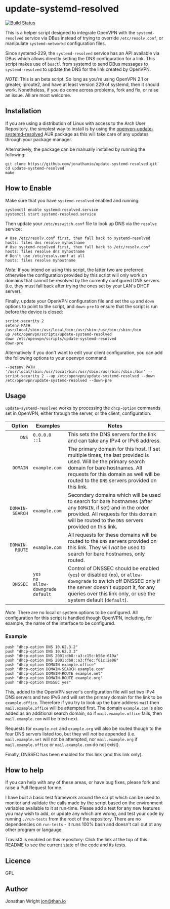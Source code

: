 # update-systemd-resolved

[![Build Status](https://travis-ci.org/jonathanio/update-systemd-resolved.svg?branch=features%2Funit-tests)](https://travis-ci.org/jonathanio/update-systemd-resolved)

This is a helper script designed to integrate OpenVPN with the `systemd-resolved`
service via DBus instead of trying to override `/etc/resolv.conf`, or manipulate
`systemd-networkd` configuration files.

Since systemd-229, the `systemd-resolved` service has an API available via
DBus which allows directly setting the DNS configuration for a link. This script
makes use of `busctl` from systemd to send DBus messages to `systemd-resolved`
to update the DNS for the link created by OpenVPN.

*NOTE*: This is an beta script. So long as you're using OpenVPN 2.1 or greater,
iproute2, and have at least version 229 of systemd, then it should work.
Nonetheless, if you do come across problems, fork and fix, or raise an issue.
All are most welcome.

## Installation

If you are using a distribution of Linux with access to the Arch User Repository,
the simplest way to install is by using the
[openvpn-update-systemd-resolved](https://aur.archlinux.org/packages/openvpn-update-systemd-resolved/)
AUR package as this will take care of any updates through your package manager.

Alternatively, the package can be manually installed by running the following:

```
git clone https://github.com/jonathanio/update-systemd-resolved.git`
cd update-systemd-resolved`
make
```

## How to Enable

Make sure that you have `systemd-resolved` enabled and running:

```
systemctl enable systemd-resolved.service
systemctl start systemd-resolved.service
```

Then update your `/etc/nsswitch.conf` file to look up DNS via the `resolve`
service:

```
# Use /etc/resolv.conf first, then fall back to systemd-resolved
hosts: files dns resolve myhostname
# Use systemd-resolved first, then fall back to /etc/resolv.conf
hosts: files resolve dns myhostname
# Don't use /etc/resolv.conf at all
hosts: files resolve myhostname
```

*Note*: If you intend on using this script, the latter two are preferred
otherwise the configuration provided by this script will only work on domains
that cannot be resolved by the currently configured DNS servers (i.e. they must
fall back after trying the ones set by your LAN's DHCP server).

Finally, update your OpenVPN configuration file and set the `up` and `down`
options to point to the script, and `down-pre` to ensure that the script is run
before the device is closed:

```
script-security 2
setenv PATH /usr/local/sbin:/usr/local/bin:/usr/sbin:/usr/bin:/sbin:/bin
up /etc/openvpn/scripts/update-systemd-resolved
down /etc/openvpn/scripts/update-systemd-resolved
down-pre
```

Alternatively if you don't want to edit your client configuration, you can add the following options to your openvpn command:

```
--setenv PATH '/usr/local/sbin:/usr/local/bin:/usr/sbin:/usr/bin:/sbin:/bin' --script-security 2 --up /etc/openvpn/update-systemd-resolved --down /etc/openvpn/update-systemd-resolved --down-pre
```

## Usage

`update-systemd-resolved` works by processing the `dhcp-option` commands set in
OpenVPN, either through the server, or the client, configuration:

| Option | Examples | Notes |
|--:|---|---|
| `DNS` | `0.0.0.0`<br />`::1` | This sets the DNS servers for the link and can take any IPv4 or IPv6 address. |
| `DOMAIN` | `example.com` | The primary domain for this host. If set multiple times, the last provided is used. Will be the primary search domain for bare hostnames. All requests for this domain as well will be routed to the `DNS` servers provided on this link. |
| `DOMAIN-SEARCH` | `example.com` | Secondary domains which will be used to search for bare hostnames (after any `DOMAIN`, if set) and in the order provided. All requests for this domain will be routed to the `DNS` servers provided on this link. |
| `DOMAIN-ROUTE` | `example.com` | All requests for these domains will be routed to the `DNS` servers provided on this link. They will *not* be used to search for bare hostnames, only routed. |
| `DNSSEC` | `yes`<br />`no`</br >`allow-downgrade`</br >`default` | Control of DNSSEC should be enabled (`yes`) or disabled (`no`), or `allow-downgrade` to switch off DNSSEC only if the server doesn't support it, for any queries over this link only, or use the system default (`default`). |

*Note*: There are no local or system options to be configured. All configuration
for this script is handled though OpenVPN, including, for example, the name of
the interface to be configured.

### Example

```
push "dhcp-option DNS 10.62.3.2"
push "dhcp-option DNS 10.62.3.3"
push "dhcp-option DNS 2001:db8::a3:c15c:b56e:619a"
push "dhcp-option DNS 2001:db8::a3:ffec:f61c:2e06"
push "dhcp-option DOMAIN example.office"
push "dhcp-option DOMAIN-SEARCH example.com"
push "dhcp-option DOMAIN-ROUTE example.net"
push "dhcp-option DOMAIN-ROUTE example.org"
push "dhcp-option DNSSEC yes"
```

This, added to the OpenVPN server's configuration file will set two IPv4 DNS
servers and two IPv6 and will set the primary domain for the link to be
`example.office`. Therefore if you try to look up the bare address `mail` then
`mail.example.office` will be attempted first. The domain `example.com` is also
added as an additional search domain, so if `mail.example.office` fails, then
`mail.example.com` will be tried next.

Requests for `example.net` and `example.org` will also be routed though to the
four DNS servers listed too, but they will *not* be appended (i.e.
`mail.example.net` will not be attempted, nor `mail.example.org` if
`mail.example.office` or `mail.example.com` do not exist).

Finally, DNSSEC has been enabled for this link (and this link only).

## How to help

If you can help with any of these areas, or have bug fixes, please fork and
raise a Pull Request for me.

I have built a basic test framework around the script which can be used to
monitor and validate the calls made by the script based on the environment
variables available to it at run-time. Please add a test for any new features
you may wish to add, or update any which are wrong, and test your code by
running `./run-tests` from the root of the repository. There are no dependencies
on `run-tests` - it runs 100% bash and doesn't call out ot any other program or
langauge.

TravisCI is enabled on this repository: Click the link at the top of this README
to see the current state of the code and its tests.

## Licence

GPL

## Author

Jonathan Wright <jon@than.io>
